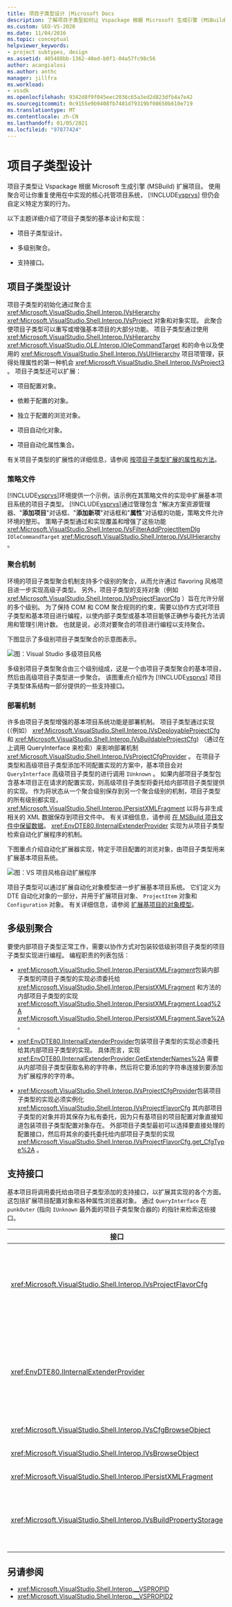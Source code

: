 ```yaml
---
title: 项目子类型设计 |Microsoft Docs
description: 了解项目子类型如何让 Vspackage 根据 Microsoft 生成引擎 (MSBuild) 扩展项目。
ms.custom: SEO-VS-2020
ms.date: 11/04/2016
ms.topic: conceptual
helpviewer_keywords:
- project subtypes, design
ms.assetid: 405488bb-1362-40ed-b0f1-04a57fc98c56
author: acangialosi
ms.author: anthc
manager: jillfra
ms.workload:
- vssdk
ms.openlocfilehash: 9342d8f9f045eec2036c65a3ed2d823dfb4a7e42
ms.sourcegitcommit: 0c9155e9b9408fb7481d79319bf08650b610e719
ms.translationtype: MT
ms.contentlocale: zh-CN
ms.lasthandoff: 01/05/2021
ms.locfileid: "97877424"
---
```

# <a name="project-subtypes-design"></a>项目子类型设计

项目子类型让 Vspackage 根据 Microsoft 生成引擎 (MSBuild) 扩展项目。 使用聚合可让你重复使用在中实现的核心托管项目系统， [!INCLUDE[vsprvs](../../code-quality/includes/vsprvs_md.md)] 但仍会自定义特定方案的行为。

 以下主题详细介绍了项目子类型的基本设计和实现：

- 项目子类型设计。

- 多级别聚合。

- 支持接口。

## <a name="project-subtype-design"></a>项目子类型设计

项目子类型的初始化通过聚合主 <xref:Microsoft.VisualStudio.Shell.Interop.IVsHierarchy> <xref:Microsoft.VisualStudio.Shell.Interop.IVsProject> 对象和对象实现。 此聚合使项目子类型可以重写或增强基本项目的大部分功能。 项目子类型通过使用 <xref:Microsoft.VisualStudio.Shell.Interop.IVsHierarchy> <xref:Microsoft.VisualStudio.OLE.Interop.IOleCommandTarget> 和的命令以及使用的 <xref:Microsoft.VisualStudio.Shell.Interop.IVsUIHierarchy> 项目项管理，获得处理属性的第一种机会 <xref:Microsoft.VisualStudio.Shell.Interop.IVsProject3> 。 项目子类型还可以扩展：

- 项目配置对象。

- 依赖于配置的对象。

- 独立于配置的浏览对象。

- 项目自动化对象。

- 项目自动化属性集合。

有关项目子类型的扩展性的详细信息，请参阅 [按项目子类型扩展的属性和方法](../../extensibility/internals/properties-and-methods-extended-by-project-subtypes.md)。

### <a name="policy-files"></a>策略文件

[!INCLUDE[vsprvs](../../code-quality/includes/vsprvs_md.md)]环境提供一个示例，该示例在其策略文件的实现中扩展基本项目系统的项目子类型。 [!INCLUDE[vsprvs](../../code-quality/includes/vsprvs_md.md)]通过管理包含 "解决方案资源管理器、"**添加项目**"对话框、"**添加新项**"对话框和"**属性**"对话框的功能，策略文件允许环境的整形。 策略子类型通过和实现覆盖和增强了这些功能 <xref:Microsoft.VisualStudio.Shell.Interop.IVsFilterAddProjectItemDlg> `IOleCommandTarget` <xref:Microsoft.VisualStudio.Shell.Interop.IVsUIHierarchy> 。

### <a name="aggregation-mechanism"></a>聚合机制

环境的项目子类型聚合机制支持多个级别的聚合，从而允许通过 flavoring 风格项目进一步实现高级子类型。 另外，项目子类型的支持对象（例如 <xref:Microsoft.VisualStudio.Shell.Interop.IVsProjectFlavorCfg> ）旨在允许分层的多个级别。 为了保持 COM 和 COM 聚合规则的约束，需要以协作方式对项目子类型和基本项目进行编程，以使内部子类型或基本项目能够正确参与委托方法调用和管理引用计数。 也就是说，必须对要聚合的项目进行编程以支持聚合。

下图显示了多级别项目子类型聚合的示意图表示。

![图：Visual Studio 多级项目风格](../../extensibility/internals/media/vs_multilevelprojectflavor.gif)

多级别项目子类型聚合由三个级别组成，这是一个由项目子类型聚合的基本项目，然后由高级项目子类型进一步聚合。 该图重点介绍作为 [!INCLUDE[vsprvs](../../code-quality/includes/vsprvs_md.md)] 项目子类型体系结构一部分提供的一些支持接口。

### <a name="deployment-mechanisms"></a>部署机制

许多由项目子类型增强的基本项目系统功能是部署机制。 项目子类型通过实现 (（例如） <xref:Microsoft.VisualStudio.Shell.Interop.IVsDeployableProjectCfg> 和 <xref:Microsoft.VisualStudio.Shell.Interop.IVsBuildableProjectCfg>) （通过在上调用 QueryInterface 来检索）来影响部署机制 <xref:Microsoft.VisualStudio.Shell.Interop.IVsProjectCfgProvider> 。 在项目子类型和高级项目子类型添加不同配置实现的方案中，基本项目会对 `QueryInterface` 高级项目子类型的进行调用 `IUnknown` 。 如果内部项目子类型包含基本项目正在请求的配置实现，则高级项目子类型将委托给内部项目子类型提供的实现。 作为将状态从一个聚合级别保存到另一个聚合级别的机制，项目子类型的所有级别都实现， <xref:Microsoft.VisualStudio.Shell.Interop.IPersistXMLFragment> 以将与非生成相关的 XML 数据保存到项目文件中。 有关详细信息，请参阅 [在 MSBuild 项目文件中保留数据](../../extensibility/internals/persisting-data-in-the-msbuild-project-file.md)。 <xref:EnvDTE80.IInternalExtenderProvider> 实现为从项目子类型检索自动化扩展程序的机制。

下图重点介绍自动化扩展器实现，特定于项目配置的浏览对象，由项目子类型用来扩展基本项目系统。

![图：VS 项目风格自动扩展程序](../../extensibility/internals/media/vs_projectflavorautoextender.gif)

项目子类型可以通过扩展自动化对象模型进一步扩展基本项目系统。 它们定义为 DTE 自动化对象的一部分，并用于扩展项目对象、 `ProjectItem` 对象和 `Configuration` 对象。 有关详细信息，请参阅 [扩展基项目的对象模型](../../extensibility/internals/extending-the-object-model-of-the-base-project.md)。

## <a name="multi-level-aggregation"></a>多级别聚合

要使内部项目子类型正常工作，需要以协作方式对包装较低级别项目子类型的项目子类型实现进行编程。 编程职责的列表包括：

- <xref:Microsoft.VisualStudio.Shell.Interop.IPersistXMLFragment>包装内部子类型的项目子类型的实现必须委托给 <xref:Microsoft.VisualStudio.Shell.Interop.IPersistXMLFragment> 和方法的内部项目子类型的实现 <xref:Microsoft.VisualStudio.Shell.Interop.IPersistXMLFragment.Load%2A> <xref:Microsoft.VisualStudio.Shell.Interop.IPersistXMLFragment.Save%2A> 。

- <xref:EnvDTE80.IInternalExtenderProvider>包装项目子类型的实现必须委托给其内部项目子类型的实现。 具体而言，实现 <xref:EnvDTE80.IInternalExtenderProvider.GetExtenderNames%2A> 需要从内部项目子类型获取名称的字符串，然后将它要添加的字符串连接到要添加为扩展程序的字符串。

- <xref:Microsoft.VisualStudio.Shell.Interop.IVsProjectCfgProvider>包装项目子类型的实现必须实例化 <xref:Microsoft.VisualStudio.Shell.Interop.IVsProjectFlavorCfg> 其内部项目子类型的对象并将其保存为私有委托，因为只有基项目的项目配置对象直接知道包装项目子类型配置对象存在。 外部项目子类型最初可以选择要直接处理的配置接口，然后将其余的委托委托给内部项目子类型的实现 <xref:Microsoft.VisualStudio.Shell.Interop.IVsProjectFlavorCfg.get_CfgType%2A> 。

## <a name="supporting-interfaces"></a>支持接口

基本项目将调用委托给由项目子类型添加的支持接口，以扩展其实现的各个方面。 这包括扩展项目配置对象和各种属性浏览器对象。 通过 `QueryInterface` 在 `punkOuter` (指向 `IUnknown` 最外面的项目子类型聚合器的) 的指针来检索这些接口。

|接口|项目子类型|
|---------------|---------------------|
|<xref:Microsoft.VisualStudio.Shell.Interop.IVsProjectFlavorCfg>|允许项目子类型执行以下操作：<br /><br /> -提供的实现 <xref:Microsoft.VisualStudio.Shell.Interop.IVsDeployableProjectCfg> 。<br />-通过允许项目子类型提供自己的实现来控制调试器的启动 <xref:Microsoft.VisualStudio.Shell.Interop.IVsDebuggableProjectCfg> 。<br />-通过 `DBGLAUNCH_DesignTimeExprEval` 在其实现中适当处理事例来禁用设计时表达式计算 <xref:Microsoft.VisualStudio.Shell.Interop.IVsDebuggableProjectCfg.QueryDebugLaunch%2A> 。|
|<xref:EnvDTE80.IInternalExtenderProvider>|允许项目子类型执行以下操作：<br /><br /> -扩展项目的， <xref:Microsoft.VisualStudio.Shell.Interop.__VSHPROPID.VSHPROPID_BrowseObject> 以添加或删除项目的独立于配置的属性。<br />-将项目自动化对象 (<xref:Microsoft.VisualStudio.Shell.Interop.__VSHPROPID.VSHPROPID_ExtObject>) 扩展。<br /><br /> 上面的属性值取自 <xref:Microsoft.VisualStudio.Shell.Interop.__VSHPROPID2> 枚举。|
|<xref:Microsoft.VisualStudio.Shell.Interop.IVsCfgBrowseObject>|允许项目子类型映射回 <xref:Microsoft.VisualStudio.Shell.Interop.IVsCfg> 给定的项目配置浏览对象的对象。|
|<xref:Microsoft.VisualStudio.Shell.Interop.IVsBrowseObject>|在 <xref:Microsoft.VisualStudio.Shell.Interop.IVsHierarchy> `VSITEMID` 给定项目配置浏览对象的情况下，允许项目子类型映射回或对象。|
|<xref:Microsoft.VisualStudio.Shell.Interop.IPersistXMLFragment>|允许项目子类型将任意 XML 结构化数据保存到项目文件中， ( .vbproj 或 .csproj) 。 此数据对 MSBuild 不可见。|
|<xref:Microsoft.VisualStudio.Shell.Interop.IVsBuildPropertyStorage>|允许项目子类型执行以下操作：<br /><br /> -添加要保存的新的 MSBuild 属性。<br />-从 MSBuild 中删除不必要的属性。<br />-查询 MSBuild 属性的当前值。<br />-更改 MSBuild 属性的当前值。|

## <a name="see-also"></a>另请参阅

- <xref:Microsoft.VisualStudio.Shell.Interop.__VSPROPID>
- <xref:Microsoft.VisualStudio.Shell.Interop.__VSPROPID2>
